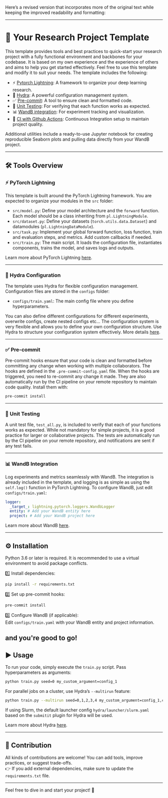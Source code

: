Here’s a revised version that incorporates more of the original text while keeping the improved readability and formatting:  

---

# 🚀 Your Research Project Template  

This template provides tools and best practices to quick-start your research project with a fully functional environment and backbones for your codebase. It is based on my own experience and the experience of others and aims to help you get started effectively. Feel free to use this template and modify it to suit your needs. The template includes the following:  

- ⚡ [Pytorch Lightning](https://lightning.ai/docs/pytorch/stable/): A framework to organize your deep learning research.
- 🔧 [Hydra](https://hydra.cc/): A powerful configuration management system.
- ✅ [Pre-commit](https://pre-commit.com/): A tool to ensure clean and formatted code.
- 🧪 [Unit Testing](https://docs.pytest.org/en/6.2.x/): For verifying that each function works as expected.
- 📊 [WandB integration](https://wandb.ai/site): For experiment tracking and visualization.
- 🤖 [CI with Github Actions](https://docs.github.com/en/actions): Continuous Integration setup to maintain project quality.

Additional utilities include a ready-to-use Jupyter notebook for creating reproducible Seaborn plots and pulling data directly from your WandB project.

---

## 🛠️ Tools Overview  

### ⚡ PyTorch Lightning  
This template is built around the PyTorch Lightning framework. You are expected to organize your modules in the `src` folder:  
- `src/model.py`: Define your model architecture and the `forward` function. Each model should be a class inheriting from `pl.LightningModule`.  
- `src/dataset.py`: Define your datasets (`torch.utils.data.Dataset`) and datamodules (`pl.LightningDataModule`).  
- `src/task.py`: Implement your global forward function, loss function, train and evaluation steps, and metrics. Add custom callbacks if needed.  
- `src/train.py`: The main script. It loads the configuration file, instantiates components, trains the model, and saves logs and outputs.  

Learn more about PyTorch Lightning [here](https://lightning.ai/docs/pytorch/stable/).  

---

### 🔧 Hydra Configuration  
The template uses Hydra for flexible configuration management. Configuration files are stored in the `configs` folder:  
- `configs/train.yaml`: The main config file where you define hyperparameters.  

You can also define different configurations for different experiments, overwrite configs, create nested configs etc... The configuration system is very flexible and allows you to define your own configuration structure. Use Hydra to structure your configuration system effectively. More details [here](https://hydra.cc/).  

---

### ✅ Pre-commit  
Pre-commit hooks ensure that your code is clean and formatted before committing any change when working with multiple collaborators. The hooks are defined in the `.pre-commit-config.yaml` file. 
When the hooks are triggered, you need to re-commit any change it made. They are also automatically run by the CI pipeline on your remote repository to maintain code quality.
Install them with:  
```bash
pre-commit install
```  

---

### 🧪 Unit Testing  
A unit test file, `test_all.py`, is included to verify that each of your functions works as expected. While not mandatory for simple projects, it is a good practice for larger or collaborative projects. The tests are automatically run by the CI pipeline on your remote repository, and notifications are sent if any test fails.  

---

### 📊 WandB Integration  
Log experiments and metrics seamlessly with WandB. The integration is already included in the template, and logging is as simple as using the `self.log()` function in PyTorch Lightning. To configure WandB, just edit `configs/train.yaml`:  
```yaml
logger:
  _target_: lightning.pytorch.loggers.WandbLogger
  entity: # Add your WandB entity here
  project: # Add your WandB project here
```  
Learn more about WandB [here](https://wandb.ai/site).  

---

## ⚙️ Installation  
Python 3.6 or later is required. It is recommended to use a virtual environment to avoid package conflicts.  

1️⃣ Install dependencies:  
```bash
pip install -r requirements.txt
```  

2️⃣ Set up pre-commit hooks:  
```bash
pre-commit install
```  

3️⃣ Configure WandB (if applicable):  
Edit `configs/train.yaml` with your WandB entity and project information.  

and you're good to go!
---

## ▶️ Usage  

To run your code, simply execute the `train.py` script. Pass hyperparameters as arguments:  
```bash
python train.py seed=0 my_custom_argument=config_1
```  

For parallel jobs on a cluster, use Hydra’s `--multirun` feature:  
```bash
python train.py --multirun seed=0,1,2,3,4 my_custom_argument=config_1,config_2
```  

If using Slurm, the default launcher config `hydra/launcher/slurm.yaml` based on the `submitit` plugin for Hydra will be used.

Learn more about Hydra [here](https://hydra.cc/docs/intro).  

---

## 🤝 Contribution  

All kinds of contributions are welcome! You can add tools, improve practices, or suggest trade-offs.  
👉 If you add external dependencies, make sure to update the `requirements.txt` file.  

---

Feel free to dive in and start your project! 🌟